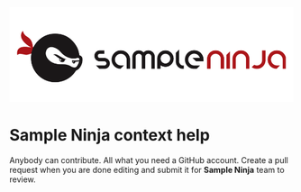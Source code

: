 ![Logo](sampleninja.png "Sample Ninja logo")

# Sample Ninja context help

Anybody can contribute. All what you need a GitHub account. Create a pull request when you are done editing and submit it for **Sample Ninja** team to review.
